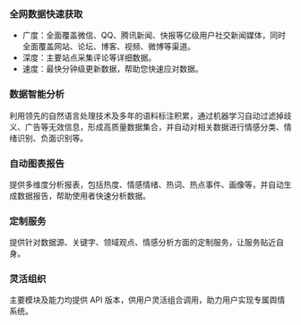 ### 全网数据快速获取
- 广度：全面覆盖微信、QQ、腾讯新闻、快报等亿级用户社交新闻媒体，同时全面覆盖网站、论坛、博客、视频、微博等渠道。
- 深度：主要站点采集评论等详细数据。
- 速度：最快分钟级更新数据，帮助您快速应对数据。

### 数据智能分析

利用领先的自然语言处理技术及多年的语料标注积累，通过机器学习自动过滤掉歧义、广告等无效信息，形成高质量数据集合，并自动对相关数据进行情感分类、情绪识别、负面识别等。

### 自动图表报告
提供多维度分析报表，包括热度、情感情绪、热词、热点事件、画像等，并自动生成数据报告，帮助使用者快速分析数据。

### 定制服务
提供针对数据源、关键字、领域观点、情感分析方面的定制服务，让服务贴近自身。

### 灵活组织
主要模块及能力均提供 API 版本，供用户灵活组合调用，助力用户实现专属舆情系统。
